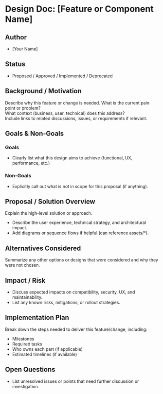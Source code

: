 # Design Doc: [Feature or Component Name]

## Author
- [Your Name]

## Status
- Proposed / Approved / Implemented / Deprecated

## Background / Motivation
Describe why this feature or change is needed. What is the current pain point or problem?  
What context (business, user, technical) does this address?  
Include links to related discussions, issues, or requirements if relevant.

## Goals & Non-Goals
### Goals
- Clearly list what this design aims to achieve (functional, UX, performance, etc.)

### Non-Goals
- Explicitly call out what is not in scope for this proposal (if anything).

## Proposal / Solution Overview
Explain the high-level solution or approach.  
- Describe the user experience, technical strategy, and architectural impact.
- Add diagrams or sequence flows if helpful (can reference assets/*).

## Alternatives Considered
Summarize any other options or designs that were considered and why they were not chosen.

## Impact / Risk
- Discuss expected impacts on compatibility, security, UX, and maintainability.
- List any known risks, mitigations, or rollout strategies.

## Implementation Plan
Break down the steps needed to deliver this feature/change, including:
- Milestones
- Required tasks
- Who owns each part (if applicable)
- Estimated timelines (if available)

## Open Questions
- List unresolved issues or points that need further discussion or investigation.